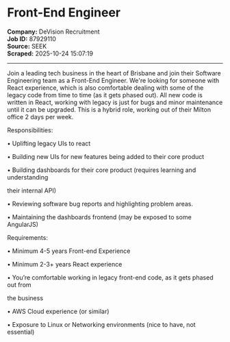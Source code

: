 # Front-End Engineer

**Company:** DeVision Recruitment  
**Job ID:** 87929110  
**Source:** SEEK  
**Scraped:** 2025-10-24 15:07:19

---

Join a leading tech business in the heart of Brisbane and join their Software Engineering team as a Front-End Engineer. We're looking for someone with React experience, which is also comfortable dealing with some of the legacy code from time to time (as it gets phased out). All new code is written in React, working with legacy is just for bugs and minor maintenance until it can be upgraded. This is a hybrid role, working out of their Milton office 2 days per week.

Responsibilities:

• Uplifting legacy UIs to react

• Building new UIs for new features being added to their core product

• Building dashboards for their core product (requires learning and understanding

their internal API)

• Reviewing software bug reports and highlighting problem areas.

• Maintaining the dashboards frontend (may be exposed to some AngularJS)

Requirements:

• Minimum 4-5 years Front-end Experience

• Minimum 2-3+ years React experience

• You’re comfortable working in legacy front-end code, as it gets phased out from

the business

• AWS Cloud experience (or similar)

• Exposure to Linux or Networking environments (nice to have, not essential)
